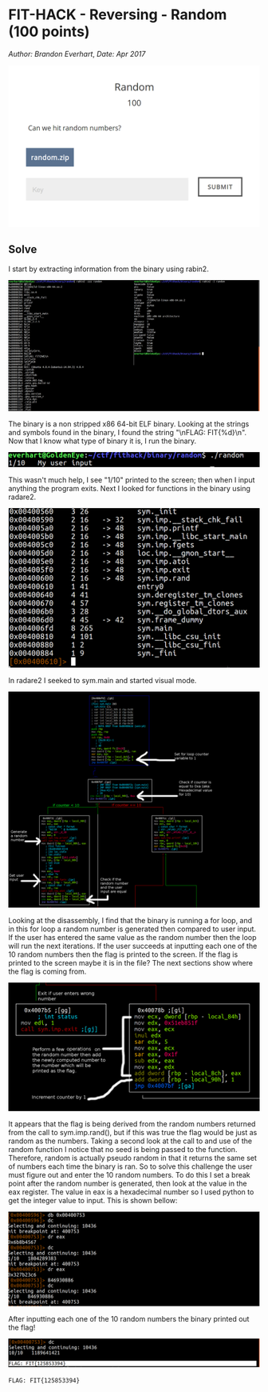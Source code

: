 # FIT-HACK - Reversing - Random (100 points)
_Author: Brandon Everhart_, _Date: Apr 2017_

![Question](./random_question.png)

## Solve

I start by extracting information from the binary using rabin2. 

![Random-Info](./random_info.png)

The binary is a non stripped x86 64-bit ELF binary. Looking at the strings and symbols found in the binary, I found the string "\nFLAG: FIT{%d}\n". Now that I know what type of binary it is, I run the binary. 

![Random-Run](./random_run.png) 

This wasn't much help, I see "1/10" printed to the screen; then when I input anything the program exits. Next I looked for functions in the binary using radare2. 

![r2-afl](./random_r2_afl.png)

In radare2 I seeked to sym.main and started visual mode. 

![r2-v1](./random_r2_v1_edit.png)

Looking at the disassembly, I find that the binary is running a for loop, and in this for loop a random number is generated then compared to user input. If the user has entered the same value as the random number then the loop will run the next iterations. If the user succeeds at inputting each one of the 10 random numbers then the flag is printed to the screen. If the flag is printed to the screen maybe it is in the file? The next sections show where the flag is coming from.

![r2-v2](./random_r2_v2_edit.png)

It appears that the flag is being derived from the random numbers returned from the call to sym.imp.rand(), but if this was true the flag would be just as random as the numbers. Taking a second look at the call to and use of the random function I notice that no seed is being passed to the function. Therefore, random is actually pseudo random in that it returns the same set of numbers each time the binary is ran. So to solve this challenge the user must figure out and enter the 10 random numbers. To do this I set a break point after the random number is generated, then look at the value in the eax register. The value in eax is a hexadecimal number so I used python to get the integer value to input. This is shown bellow:

![r2-v3](./random_r2_v3.png)

After inputting each one of the 10 random numbers the binary printed out the flag!

![Flag](./random_flag.png)

`FLAG: FIT{125853394}`
